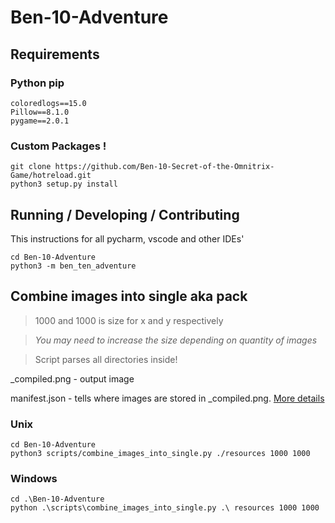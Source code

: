 # Ben-10-Adventure


## Requirements
### Python pip
```
coloredlogs==15.0
Pillow==8.1.0
pygame==2.0.1
```
### Custom Packages !

```
git clone https://github.com/Ben-10-Secret-of-the-Omnitrix-Game/hotreload.git
python3 setup.py install
```

## Running / Developing / Contributing 
This instructions for all pycharm, vscode and other IDEs'
```
cd Ben-10-Adventure
python3 -m ben_ten_adventure
```

## Combine images into single aka pack
> 1000 and 1000 is size for x and y respectively

> *You may need to increase the size depending on quantity of images*

> Script parses all directories inside!

_compiled.png - output image

manifest.json - tells where images are stored in _compiled.png. [More details](https://github.com/Ben-10-Secret-of-the-Omnitrix-Game/Ben-10-Adventure/blob/main/scripts/combine_images_into_single.py#L74-L80)
### Unix
```
cd Ben-10-Adventure
python3 scripts/combine_images_into_single.py ./resources 1000 1000
```
### Windows
```
cd .\Ben-10-Adventure
python .\scripts\combine_images_into_single.py .\ resources 1000 1000
```

